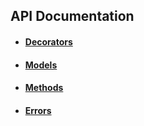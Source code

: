 
## API Documentation

* #### [Decorators](/docs/api-documentation/decorators.md)

* #### [Models](/docs/api-documentation/models.md)

* #### [Methods](/docs/api-documentation/methods.md)

* #### [Errors](/docs/api-documentation/errors.md)
